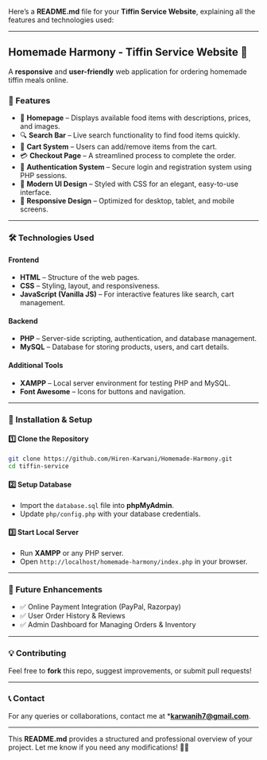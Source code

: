 Here’s a **README.md** file for your **Tiffin Service Website**, explaining all the features and technologies used:  

---

## **Homemade Harmony - Tiffin Service Website** 🍱  

A **responsive** and **user-friendly** web application for ordering homemade tiffin meals online.  

### **🚀 Features**
- 🏡 **Homepage** – Displays available food items with descriptions, prices, and images.  
- 🔍 **Search Bar** – Live search functionality to find food items quickly.  
- 🛒 **Cart System** – Users can add/remove items from the cart.  
- 💳 **Checkout Page** – A streamlined process to complete the order.  
- 🔑 **Authentication System** – Secure login and registration system using PHP sessions.  
- 🎨 **Modern UI Design** – Styled with CSS for an elegant, easy-to-use interface.  
- 📱 **Responsive Design** – Optimized for desktop, tablet, and mobile screens.  

---

### **🛠️ Technologies Used**
#### **Frontend**
- **HTML** – Structure of the web pages.  
- **CSS** – Styling, layout, and responsiveness.  
- **JavaScript (Vanilla JS)** – For interactive features like search, cart management.  

#### **Backend**
- **PHP** – Server-side scripting, authentication, and database management.  
- **MySQL** – Database for storing products, users, and cart details.  

#### **Additional Tools**
- **XAMPP** – Local server environment for testing PHP and MySQL.  
- **Font Awesome** – Icons for buttons and navigation.  

---

### **📌 Installation & Setup**
#### **1️⃣ Clone the Repository**
```bash
git clone https://github.com/Hiren-Karwani/Homemade-Harmony.git
cd tiffin-service
```
#### **2️⃣ Setup Database**
- Import the `database.sql` file into **phpMyAdmin**.  
- Update `php/config.php` with your database credentials.  

#### **3️⃣ Start Local Server**
- Run **XAMPP** or any PHP server.  
- Open `http://localhost/homemade-harmony/index.php` in your browser.  

---

### **🛒 Future Enhancements**
- ✅ Online Payment Integration (PayPal, Razorpay)  
- ✅ User Order History & Reviews  
- ✅ Admin Dashboard for Managing Orders & Inventory  

---

### **💡 Contributing**
Feel free to **fork** this repo, suggest improvements, or submit pull requests!  

---

### **📞 Contact**
For any queries or collaborations, contact me at ***karwanih7@gmail.com**.  

---

This **README.md** provides a structured and professional overview of your project. Let me know if you need any modifications! 🚀🔥